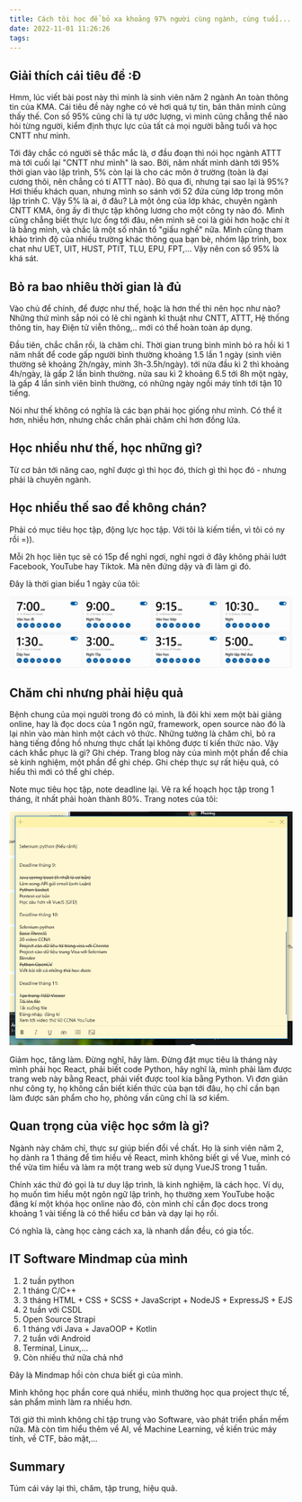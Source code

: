 ```yaml
---
title: Cách tôi học để bỏ xa khoảng 97% người cùng ngành, cùng tuổi...
date: 2022-11-01 11:26:26
tags:
---
```


## Giải thích cái tiêu đề :Đ

Hmm, lúc viết bài post này thì mình là sinh viên năm 2 ngành An toàn thông tin của KMA. Cái tiêu đề này nghe có vẻ hơi quá tự tin, bản thân mình cũng thấy thế. Con số 95% cũng chỉ là tự ước lượng, vì mình cũng chẳng thể nào hỏi từng người, kiểm định thực lực của tất cả mọi người bằng tuổi và học CNTT như mình.

Tới đây chắc có người sẽ thắc mắc là, ơ đầu đoạn thì nói học ngành ATTT mà tới cuối lại "CNTT như mình" là sao. Bởi, năm nhất mình dành tới 95% thời gian vào lập trình, 5% còn lại là cho các môn ở trường (toàn là đại cương thôi, nên chẳng có tí ATTT nào). Bỏ qua đi, nhưng tại sao lại là 95%? Hơi thiếu khách quan, nhưng mình so sánh với 52 đứa cùng lớp trong môn lập trình C. Vậy 5% là ai, ở đâu? Là một ông của lớp khác, chuyên ngành CNTT KMA, ông ấy đi thực tập không lương cho một công ty nào đó. Mình cũng chẳng biết thực lực ổng tới đâu, nên mình sẽ coi là giỏi hơn hoặc chí ít là bằng mình, và chắc là một số nhân tố "giấu nghề" nữa. Mình cũng tham khảo trình độ của nhiều trường khác thông qua bạn bè, nhóm lập trình, box chat như UET, UIT, HUST, PTIT, TLU, EPU, FPT,... Vậy nên con số 95% là khá sát.

## Bỏ ra bao nhiêu thời gian là đủ

Vào chủ để chính, để được như thế, hoặc là hơn thế thì nên học như nào? Những thứ mình sắp nói có lẽ chỉ ngành kĩ thuật như CNTT, ATTT, Hệ thống thông tin, hay Điện tử viễn thông,.. mới có thể hoàn toàn áp dụng.

Đầu tiên, chắc chắn rồi, là chăm chỉ. Thời gian trung bình mình bỏ ra hồi kì 1 năm nhất để code gấp người bình thường khoảng 1.5 lần 1 ngày (sinh viên thường sẽ khoảng 2h/ngày, mình 3h-3.5h/ngày). tới nửa đầu kì 2 thì khoảng 4h/ngày, là gấp 2 lần bình thường. nửa sau kì 2 khoảng 6.5 tới 8h một ngày, là gấp 4 lần sinh viên bình thường, có những ngày ngồi máy tính tới tận 10 tiếng.

Nói như thế không có nghĩa là các bạn phải học giống như mình. Có thể ít hơn, nhiều hơn, nhưng chắc chắn phải chăm chỉ hơn đồng lứa.

## Học nhiều như thế, học những gì?

Từ cơ bản tới nâng cao, nghĩ được gì thì học đó, thích gì thì học đó - nhưng phải là chuyên ngành.

## Học nhiều thế sao để không chán?

Phải có mục tiêu học tập, động lực học tập. Với tôi là kiếm tiền, vì tôi có ny rồi =)).

Mỗi 2h học liên tục sẽ có 15p để nghỉ ngơi, nghỉ ngơi ở đây không phải lướt Facebook, YouTube hay Tiktok. Mà nên đứng dậy và đi làm gì đó.

Đây là thời gian biểu 1 ngày của tôi:

![](/images/cachhocPost/Screenshot_1.png)

## Chăm chỉ nhưng phải hiệu quả

Bệnh chung của mọi người trong đó có mình, là đôi khi xem một bài giảng online, hay là đọc docs của 1 ngôn ngữ, framework, open source nào đó là lại nhìn vào màn hình một cách vô thức. Những tưởng là chăm chỉ, bỏ ra hàng tiếng đồng hồ nhưng thực chất lại không được tí kiến thức nào. Vậy cách khắc phục là gì? Ghi chép. Trang blog này của mình một phần để chia sẻ kinh nghiệm, một phần để ghi chép. Ghi chép thực sự rất hiệu quả, có hiểu thì mới có thể ghi chép.

Note mục tiêu học tập, note deadline lại. Vẽ ra kế hoạch học tập trong 1 tháng, ít nhất phải hoàn thành 80%. Trang notes của tôi:

![](/images/cachhocPost/Screenshot_2.png)

Giảm học, tăng làm. Đừng nghĩ, hãy làm. Đừng đặt mục tiêu là tháng này mình phải học React, phải biết code Python, hãy nghĩ là, mình phải làm được trang web này bằng React, phải viết được tool kia bằng Python. Vì đơn giản như công ty, họ không cần biết kiến thức của bạn tới đâu, họ chỉ cần bạn làm được sản phẩm cho họ, phỏng vấn cũng chỉ là sơ kiểm.

## Quan trọng của việc học sớm là gì?

Ngành này chăm chỉ, thực sự giúp biến đổi về chất. Họ là sinh viên năm 2, họ dành ra 1 tháng để tìm hiểu về React, mình không biết gì về Vue, mình có thể vừa tìm hiểu và làm ra một trang web sử dụng VueJS trong 1 tuần.

Chính xác thứ đó gọi là tư duy lập trình, là kinh nghiệm, là cách học. Ví dụ, họ muốn tìm hiểu một ngôn ngữ lập trình, họ thường xem YouTube hoặc đăng kí một khóa học online nào đó, còn mình chỉ cần đọc docs trong khoảng 1 vài tiếng là có thể hiểu cơ bản và dạy lại họ rồi.

Có nghĩa là, càng học càng cách xa, là nhanh dần đều, có gia tốc.

## IT Software Mindmap của mình

1. 2 tuần python
2. 1 tháng C/C++
3. 3 tháng HTML + CSS + SCSS + JavaScript + NodeJS + ExpressJS + EJS
4. 2 tuần với CSDL
5. Open Source Strapi
6. 1 tháng với Java + JavaOOP + Kotlin
7. 2 tuần với Android
8. Terminal, Linux,...
9. Còn nhiều thứ nữa chả nhớ

Đây là Mindmap hồi còn chưa biết gì của mình.

Mình không học phần core quá nhiều, mình thường học qua project thực tế, sản phẩm mình làm ra nhiều hơn.

Tới giờ thì mình không chỉ tập trung vào Software, vào phát triển phần mềm nữa. Mà còn tìm hiểu thêm về AI, về Machine Learning, về kiến trúc máy tính, về CTF, bảo mật,...

## Summary

Túm cái váy lại thì, chăm, tập trung, hiệu quả.


